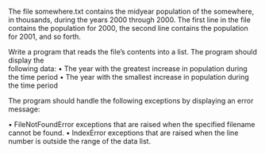 The file somewhere.txt contains the midyear population of the somewhere, in thousands, 
during the years 2000 through 2000. The first line in the file contains the population for 2000, the 
second line contains the population for 2001, and so forth. 
 
Write a program that reads the file’s contents into a list. The program should display the  
following data: 
•  The year with the greatest increase in population during the time period 
•  The year with the smallest increase in population during the time period 
 
The program should handle the following exceptions by displaying an error message: 
 
•  FileNotFoundError exceptions that are raised when the specified filename cannot be 
found.
•  IndexError exceptions that are raised when the line number is outside the range of the 
data list.

